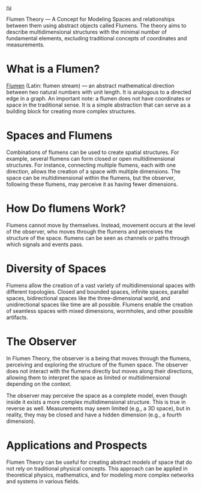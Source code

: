 [ru](./ru/README.md)

Flumen Theory — A Concept for Modeling Spaces and relationships between them using abstract objects 
called Flumens. The theory aims to describe multidimensional structures with the minimal number 
of fundamental elements, excluding traditional concepts of coordinates and measurements.

# What is a Flumen?
 
[Flumen](./en/flumen.md) (Latin: flumen stream) — an abstract mathematical direction between two natural numbers 
with unit length. It is analogous to a directed edge in a graph. An important note: a flumen 
does not have coordinates or space in the traditional sense. It is a simple abstraction that 
can serve as a building block for creating more complex structures.

# Spaces and Flumens

Combinations of flumens can be used to create spatial structures. For example, several flumens 
can form closed or open multidimensional structures. For instance, connecting multiple flumens, 
each with one direction, allows the creation of a space with multiple dimensions. The space can 
be multidimensional within the flumens, but the observer, following these flumens, may perceive 
it as having fewer dimensions.

# How Do flumens Work?

Flumens cannot move by themselves. Instead, movement occurs at the level of the observer, 
who moves through the flumens and perceives the structure of the space. flumens can be seen 
as channels or paths through which signals and events pass.


# Diversity of Spaces

Flumens allow the creation of a vast variety of multidimensional spaces with different topologies.
Closed and bounded spaces, infinite spaces, parallel spaces, bidirectional spaces like the three-dimensional world, and unidirectional spaces like time are all possible.
Flumens enable the creation of seamless spaces with mixed dimensions, wormholes, and other possible artifacts.

# The Observer

In Flumen Theory, the observer is a being that moves through the flumens, perceiving and exploring 
the structure of the flumen space. The observer does not interact with the flumens directly but moves 
along their directions, allowing them to interpret the space as limited or multidimensional 
depending on the context.

The observer may perceive the space as a complete model, even though inside it exists a more 
complex multidimensional structure. This is true in reverse as well. Measurements may seem limited 
(e.g., a 3D space), but in reality, they may be closed and have a hidden dimension (e.g., a fourth dimension).

# Applications and Prospects

Flumen Theory can be useful for creating abstract models of space that do not rely on traditional 
physical concepts. This approach can be applied in theoretical physics, mathematics, and for modeling 
more complex networks and systems in various fields.
